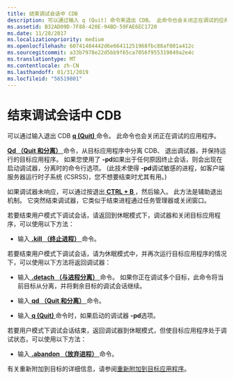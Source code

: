 ```yaml
---
title: 结束调试会话中 CDB
description: 可以通过输入 q (Quit) 命令来退出 CDB。 此命令也会关闭正在调试的应用程序。
ms.assetid: B32AD09D-7F88-420E-94BD-59FAE6EC1720
ms.date: 11/28/2017
ms.localizationpriority: medium
ms.openlocfilehash: 60741484442d6e66411251968fbc88af001a412c
ms.sourcegitcommit: a33b7978e22d5bb9f65ca7056f955319049a2e4c
ms.translationtype: MT
ms.contentlocale: zh-CN
ms.lasthandoff: 01/31/2019
ms.locfileid: "56519801"
---
```

# <a name="ending-a-debugging-session-in-cdb"></a>结束调试会话中 CDB


可以通过输入退出 CDB [ **q (Quit)** ](q--qq--quit-.md)命令。 此命令也会关闭正在调试的应用程序。

[ **Qd （Quit 和分离）** ](qd--quit-and-detach-.md)命令，从目标应用程序中分离 CDB、 退出调试器，并保持运行的目标应用程序。 如果您使用了 **-pd**如果出于任何原因终止会话，则会出现在启动调试器，分离时的命令行选项。 (此技术使得 **-pd**调试敏感的进程，如客户端服务器运行时子系统 (CSRSS)，您不想要结束时尤其有用。)

如果调试器未响应，可以通过按退出[ **CTRL + B** ](ctrl-b--quit-local-debugger-.md) ，然后输入。 此方法是辅助退出机制。 它突然结束调试器，它类似于结束进程通过任务管理器或关闭窗口。

若要结束用户模式下调试会话，请返回到休眠模式下，调试器和关闭目标应用程序，可以使用以下方法：

-   输入[ **.kill （终止进程）** ](-kill--kill-process-.md)命令。

若要结束用户模式下调试会话，请为休眠模式中，并再次运行目标应用程序的情况下，可以使用以下方法将返回调试器：

-   输入[ **.detach （与进程分离）** ](-detach--detach-from-process-.md)命令。 如果你正在调试多个目标，此命令将当前目标从分离，并将剩余目标的调试会话继续。

-   输入[ **qd （Quit 和分离）** ](qd--quit-and-detach-.md)命令。

-   输入[ **q (Quit)** ](q--qq--quit-.md)命令时，如果启动的调试器 **-pd**选项。

若要用户模式下调试会话结束，返回调试器到休眠模式，但使目标应用程序处于调试状态，可以使用以下方法：

-   输入[ **.abandon （放弃进程）** ](-abandon--abandon-process-.md)命令。

有关重新附加到目标的详细信息，请参阅[重新附加到目标应用程序](reattaching-to-the-target-application.md)。

 

 





